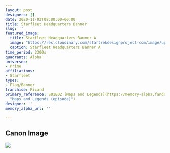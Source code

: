 ```yaml
---
layout: post
designers: []
date: 2020-11-03T08:00:00+00:00
title: Starfleet Headquarters Banner
slug: ''
featured_image:
  title: Starfleet Headquarters Banner A
  image: "https://res.cloudinary.com/startrekdesignproject-com/image/upload/v1605141082/StarfleetHeadquartersBanner.png"
  caption: Starfleet Headquarters Banner A
time_period: 2300s
quadrants: Alpha
universes:
- Prime
affiliations:
- Starfleet
types:
- Flag/Banner
franchise: Picard
primary_reference: S01E02 [Maps and Legends](https://memory-alpha.fandom.com/wiki/Maps_and_Legends_(episode)
  "Maps and Legends (episode)")
designer: ''
memory_alpha_url: ''

---
```

## Canon Image

![](https://res.cloudinary.com/startrekdesignproject-com/image/upload/v1605141082/SterfleetHeadquartersBanner-PCDMapsLegends.jpg)